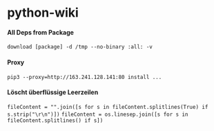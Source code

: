 # python-wiki

#### All Deps from Package
`download [package] -d /tmp --no-binary :all: -v`

#### Proxy
`pip3 --proxy=http://163.241.128.141:80 install ...`

#### Löscht überflüssige Leerzeilen
`fileContent = "".join([s for s in fileContent.splitlines(True) if s.strip("\r\n")])`
`fileContent = os.linesep.join([s for s in fileContent.splitlines() if s])`
